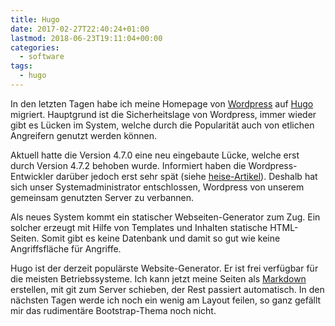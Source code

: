 ```yaml
---
title: Hugo
date: 2017-02-27T22:40:24+01:00
lastmod: 2018-06-23T19:11:04+00:00
categories:
  - software
tags:
  - hugo
---
```

In den letzten Tagen habe ich meine Homepage von [Wordpress](https://wordpress.org/) auf [Hugo](https://gohugo.io/) migriert. Hauptgrund ist die Sicherheitslage von Wordpress, immer wieder gibt es Lücken im System, welche durch die Popularität auch von etlichen Angreifern genutzt werden können. 

<!--more-->

Aktuell hatte die Version 4.7.0 eine neu eingebaute Lücke, welche erst durch 
Version 4.7.2 behoben wurde. Informiert haben die Wordpress-Entwickler darüber jedoch erst sehr spät 
(siehe [heise-Artikel](https://www.heise.de/newsticker/meldung/WordPress-4-7-2-Entwickler-verschweigen-kritische-Sicherheitsluecke-3616398.html)). Deshalb hat sich unser Systemadministrator entschlossen, Wordpress von unserem gemeinsam genutzten Server zu verbannen. 

Als neues System kommt ein statischer Webseiten-Generator zum Zug. Ein solcher erzeugt mit Hilfe von Templates und Inhalten statische HTML-Seiten. Somit gibt es keine Datenbank und damit so gut wie keine Angriffsfläche für Angriffe. 

Hugo ist der derzeit populärste Website-Generator. Er ist frei verfügbar für die meisten Betriebssysteme. Ich kann jetzt meine Seiten als 
[Markdown](http://daringfireball.net/projects/markdown/) erstellen, mit git zum Server schieben, der Rest passiert automatisch. In den nächsten Tagen werde ich noch ein wenig am Layout feilen, so ganz gefällt mir das rudimentäre Bootstrap-Thema noch nicht. 